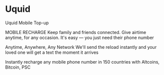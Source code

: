 # Uquid
Uquid Mobile Top-up

MOBILE RECHARGE
Keep family and friends connected. Give airtime anytime, for any occasion. It's easy — you just need their phone number

Anytime, Anywhere, Any Network We'll send the reload instantly and your loved one will get a text the moment it arrives

Instantly recharge any mobile phone number in 150 countries with Altcoins, Bitcoin, PSC
